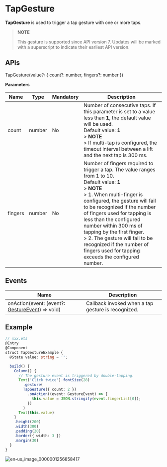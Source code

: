 # TapGesture

**TapGesture** is used to trigger a tap gesture with one or more taps.

>  **NOTE**
>
>  This gesture is supported since API version 7. Updates will be marked with a superscript to indicate their earliest API version.


## APIs

TapGesture(value?: { count?: number, fingers?: number })

**Parameters**

| Name| Type| Mandatory| Description|
| -------- | -------- | -------- | -------- |
| count | number | No| Number of consecutive taps. If this parameter is set to a value less than **1**, the default value will be used.<br>Default value: **1**<br>> **NOTE**<br>> If multi-tap is configured, the timeout interval between a lift and the next tap is 300 ms.|
| fingers | number | No| Number of fingers required to trigger a tap. The value ranges from 1 to 10.<br>Default value: **1**<br>> **NOTE**<br>> 1. When multi-finger is configured, the gesture will fail to be recognized if the number of fingers used for tapping is less than the configured number within 300 ms of tapping by the first finger.<br>> 2. The gesture will fail to be recognized if the number of fingers used for tapping exceeds the configured number.|


## Events

| Name| Description|
| -------- | -------- |
| onAction(event: (event?: [GestureEvent](ts-gesture-settings.md)) =&gt; void) | Callback invoked when a tap gesture is recognized.|


## Example

```ts
// xxx.ets
@Entry
@Component
struct TapGestureExample {
  @State value: string = '';

  build() {
    Column() {
      // The gesture event is triggered by double-tapping.
      Text('Click twice').fontSize(28)
        .gesture(
        TapGesture({ count: 2 })
          .onAction((event: GestureEvent) => {
            this.value = JSON.stringify(event.fingerList[0]);
          })
        )
      Text(this.value)
    }
    .height(200)
    .width(300)
    .padding(20)
    .border({ width: 3 })
    .margin(30)
  }
}
```

![en-us_image_0000001256858417](figures/en-us_image_0000001256858417.gif)

